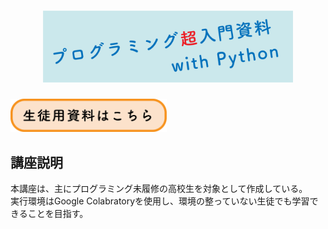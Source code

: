 <div align="center">
  <h1>
  <img src="./image/title.png" width="400px" alt="プログラミング超入門資料 with Python">
  </h1>
</div>

<a href="https://colab.research.google.com/github/taikis/introducting-python/blob/main/google-colab/turtle/turtle.ipynb">
  <img src="./image/botton.png" width="250px">
</a>


## 講座説明

本講座は、主にプログラミング未履修の高校生を対象として作成している。  
実行環境はGoogle Colabratoryを使用し、環境の整っていない生徒でも学習できることを目指す。

